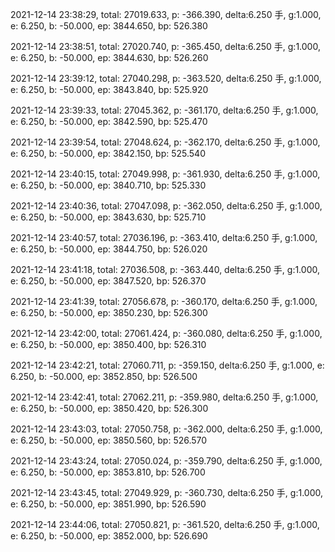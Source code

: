 2021-12-14 23:38:29, total: 27019.633, p: -366.390, delta:6.250 手, g:1.000, e: 6.250, b: -50.000, ep: 3844.650, bp: 526.380

2021-12-14 23:38:51, total: 27020.740, p: -365.450, delta:6.250 手, g:1.000, e: 6.250, b: -50.000, ep: 3844.630, bp: 526.260

2021-12-14 23:39:12, total: 27040.298, p: -363.520, delta:6.250 手, g:1.000, e: 6.250, b: -50.000, ep: 3843.840, bp: 525.920

2021-12-14 23:39:33, total: 27045.362, p: -361.170, delta:6.250 手, g:1.000, e: 6.250, b: -50.000, ep: 3842.590, bp: 525.470

2021-12-14 23:39:54, total: 27048.624, p: -362.170, delta:6.250 手, g:1.000, e: 6.250, b: -50.000, ep: 3842.150, bp: 525.540

2021-12-14 23:40:15, total: 27049.998, p: -361.930, delta:6.250 手, g:1.000, e: 6.250, b: -50.000, ep: 3840.710, bp: 525.330

2021-12-14 23:40:36, total: 27047.098, p: -362.050, delta:6.250 手, g:1.000, e: 6.250, b: -50.000, ep: 3843.630, bp: 525.710

2021-12-14 23:40:57, total: 27036.196, p: -363.410, delta:6.250 手, g:1.000, e: 6.250, b: -50.000, ep: 3844.750, bp: 526.020

2021-12-14 23:41:18, total: 27036.508, p: -363.440, delta:6.250 手, g:1.000, e: 6.250, b: -50.000, ep: 3847.520, bp: 526.370

2021-12-14 23:41:39, total: 27056.678, p: -360.170, delta:6.250 手, g:1.000, e: 6.250, b: -50.000, ep: 3850.230, bp: 526.300

2021-12-14 23:42:00, total: 27061.424, p: -360.080, delta:6.250 手, g:1.000, e: 6.250, b: -50.000, ep: 3850.400, bp: 526.310

2021-12-14 23:42:21, total: 27060.711, p: -359.150, delta:6.250 手, g:1.000, e: 6.250, b: -50.000, ep: 3852.850, bp: 526.500

2021-12-14 23:42:41, total: 27062.211, p: -359.980, delta:6.250 手, g:1.000, e: 6.250, b: -50.000, ep: 3850.420, bp: 526.300

2021-12-14 23:43:03, total: 27050.758, p: -362.000, delta:6.250 手, g:1.000, e: 6.250, b: -50.000, ep: 3850.560, bp: 526.570

2021-12-14 23:43:24, total: 27050.024, p: -359.790, delta:6.250 手, g:1.000, e: 6.250, b: -50.000, ep: 3853.810, bp: 526.700

2021-12-14 23:43:45, total: 27049.929, p: -360.730, delta:6.250 手, g:1.000, e: 6.250, b: -50.000, ep: 3851.990, bp: 526.590

2021-12-14 23:44:06, total: 27050.821, p: -361.520, delta:6.250 手, g:1.000, e: 6.250, b: -50.000, ep: 3852.000, bp: 526.690